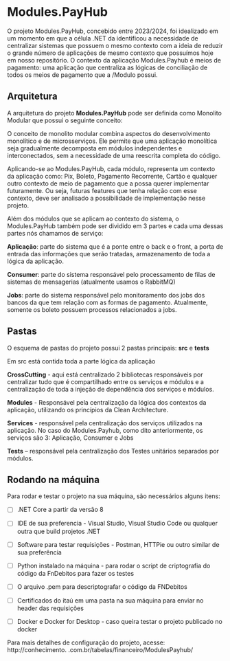 # Modules.PayHub

O projeto Modules.PayHub, concebido entre 2023/2024, foi idealizado em um momento em que a célula .NET da   identificou a necessidade de centralizar sistemas que possuem o mesmo contexto com a ideia de reduzir o grande número de aplicações de mesmo contexto que possuímos hoje em nosso repositório. O contexto da aplicação Modules.Payhub é meios de pagamento: uma aplicação que centraliza as lógicas de conciliação de todos os meios de pagamento que a  /Modulo possui.  


## Arquitetura 

A arquitetura do projeto **Modules.PayHub** pode ser definida como Monolito Modular que possui o seguinte conceito: 

O conceito de monolito modular combina aspectos do desenvolvimento monolítico e de microsserviços. Ele permite que uma aplicação monolítica seja gradualmente decomposta em módulos independentes e interconectados, sem a necessidade de uma reescrita completa do código. 

Aplicando-se ao Modules.PayHub, cada módulo, representa um contexto da aplicação como: Pix, Boleto, Pagamento Recorrente, Cartão e qualquer outro contexto de meio de pagamento que a   possa querer implementar futuramente. Ou seja, futuras features que tenha relação com esse contexto, deve ser analisado a possibilidade de implementação nesse projeto.  

Além dos módulos que se aplicam ao contexto do sistema, o Modules.PayHub também pode ser dividido em 3 partes e cada uma dessas partes nós chamamos de serviço: 

**Aplicação**: parte do sistema que é a ponte entre o back e o front, a porta de entrada das informações que serão tratadas, armazenamento de toda a lógica da aplicação.  

**Consumer**: parte do sistema responsável pelo processamento de filas de sistemas de mensagerias (atualmente usamos o RabbitMQ) 

**Jobs**: parte do sistema responsável pelo monitoramento dos jobs dos bancos da   que tem relação com as formas de pagamento. Atualmente, somente os boleto possuem processos relacionados a jobs. 


## Pastas 

O esquema de pastas do projeto possui 2 pastas principais: **src** e **tests** 
 
Em src está contida toda a parte lógica da aplicação  
 
**CrossCutting**  - aqui está centralizado 2 bibliotecas responsáveis por centralizar tudo que é compartilhado entre os serviços e módulos e a centralização de toda a injeção de dependência dos serviços e módulos. 

**Modules** - Responsável pela centralização da lógica dos contextos da aplicação, utilizando os princípios da Clean Architecture. 

**Services** - responsável pela centralização dos serviços utilizados na aplicação. No caso do Modules.Payhub, como dito anteriormente, os serviços são 3: Aplicação, Consumer e Jobs 

**Tests** – responsável pela centralização dos Testes unitários separados por módulos. 

 
## Rodando na máquina

Para rodar e testar o projeto na sua máquina, são necessários alguns itens:

- [ ] .NET Core a partir da versão 8
- [ ] IDE de sua preferencia - Visual Studio, Visual Studio Code ou qualquer outra que build projetos .NET
- [ ] Software para testar requisições - Postman, HTTPie ou outro similar de sua preferência 
- [ ] Python instalado na máquina -  para rodar o script de criptografia do código da FnDebitos para fazer os testes
- [ ] O arquivo .pem para descriptografar o código da FNDebitos
- [ ] Certificados do itaú em uma pasta na sua máquina para enviar no header das requisições
- [ ] Docker e Docker for Desktop - caso queira testar o projeto publicado no docker


Para mais detalhes de configuração do projeto, acesse: http://conhecimento. .com.br/tabelas/financeiro/ModulesPayhub/

